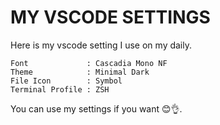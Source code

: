# MY VSCODE SETTINGS

Here is my vscode setting I use on my daily.

```
Font             : Cascadia Mono NF
Theme            : Minimal Dark
File Icon        : Symbol
Terminal Profile : ZSH
```

You can use my settings if you want 😊👌.
